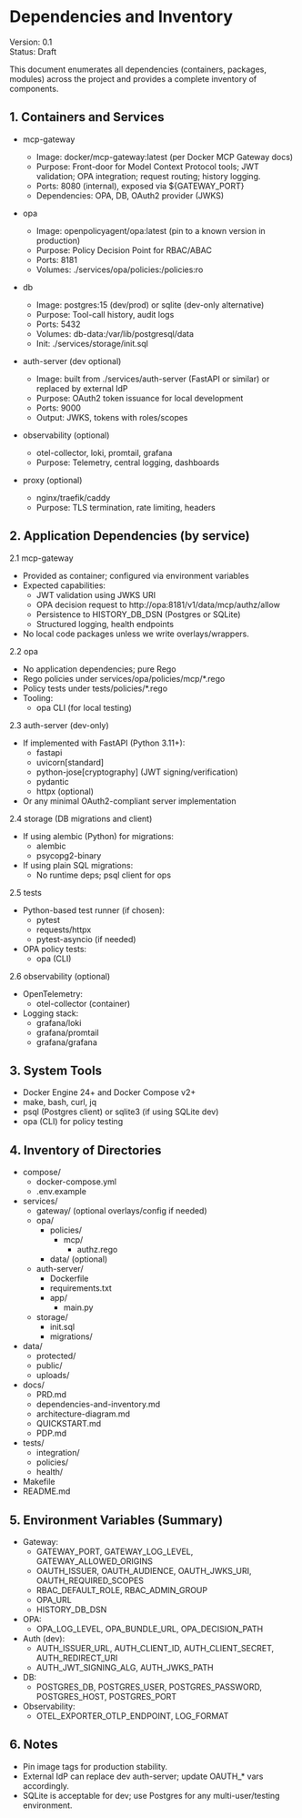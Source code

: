 # Dependencies and Inventory

Version: 0.1  
Status: Draft

This document enumerates all dependencies (containers, packages, modules) across the project and provides a complete inventory of components.

## 1. Containers and Services

- mcp-gateway
  - Image: docker/mcp-gateway:latest (per Docker MCP Gateway docs)
  - Purpose: Front-door for Model Context Protocol tools; JWT validation; OPA integration; request routing; history logging.
  - Ports: 8080 (internal), exposed via ${GATEWAY_PORT}
  - Dependencies: OPA, DB, OAuth2 provider (JWKS)

- opa
  - Image: openpolicyagent/opa:latest (pin to a known version in production)
  - Purpose: Policy Decision Point for RBAC/ABAC
  - Ports: 8181
  - Volumes: ./services/opa/policies:/policies:ro

- db
  - Image: postgres:15 (dev/prod) or sqlite (dev-only alternative)
  - Purpose: Tool-call history, audit logs
  - Ports: 5432
  - Volumes: db-data:/var/lib/postgresql/data
  - Init: ./services/storage/init.sql

- auth-server (dev optional)
  - Image: built from ./services/auth-server (FastAPI or similar) or replaced by external IdP
  - Purpose: OAuth2 token issuance for local development
  - Ports: 9000
  - Output: JWKS, tokens with roles/scopes

- observability (optional)
  - otel-collector, loki, promtail, grafana
  - Purpose: Telemetry, central logging, dashboards

- proxy (optional)
  - nginx/traefik/caddy
  - Purpose: TLS termination, rate limiting, headers

## 2. Application Dependencies (by service)

2.1 mcp-gateway
- Provided as container; configured via environment variables
- Expected capabilities:
  - JWT validation using JWKS URI
  - OPA decision request to http://opa:8181/v1/data/mcp/authz/allow
  - Persistence to HISTORY_DB_DSN (Postgres or SQLite)
  - Structured logging, health endpoints
- No local code packages unless we write overlays/wrappers.

2.2 opa
- No application dependencies; pure Rego
- Rego policies under services/opa/policies/mcp/*.rego
- Policy tests under tests/policies/*.rego
- Tooling:
  - opa CLI (for local testing)

2.3 auth-server (dev-only)
- If implemented with FastAPI (Python 3.11+):
  - fastapi
  - uvicorn[standard]
  - python-jose[cryptography] (JWT signing/verification)
  - pydantic
  - httpx (optional)
- Or any minimal OAuth2-compliant server implementation

2.4 storage (DB migrations and client)
- If using alembic (Python) for migrations:
  - alembic
  - psycopg2-binary
- If using plain SQL migrations:
  - No runtime deps; psql client for ops

2.5 tests
- Python-based test runner (if chosen):
  - pytest
  - requests/httpx
  - pytest-asyncio (if needed)
- OPA policy tests:
  - opa (CLI)

2.6 observability (optional)
- OpenTelemetry:
  - otel-collector (container)
- Logging stack:
  - grafana/loki
  - grafana/promtail
  - grafana/grafana

## 3. System Tools

- Docker Engine 24+ and Docker Compose v2+
- make, bash, curl, jq
- psql (Postgres client) or sqlite3 (if using SQLite dev)
- opa (CLI) for policy testing

## 4. Inventory of Directories

- compose/
  - docker-compose.yml
  - .env.example
- services/
  - gateway/ (optional overlays/config if needed)
  - opa/
    - policies/
      - mcp/
        - authz.rego
    - data/ (optional)
  - auth-server/
    - Dockerfile
    - requirements.txt
    - app/
      - main.py
  - storage/
    - init.sql
    - migrations/
- data/
  - protected/
  - public/
  - uploads/
- docs/
  - PRD.md
  - dependencies-and-inventory.md
  - architecture-diagram.md
  - QUICKSTART.md
  - PDP.md
- tests/
  - integration/
  - policies/
  - health/
- Makefile
- README.md

## 5. Environment Variables (Summary)

- Gateway:
  - GATEWAY_PORT, GATEWAY_LOG_LEVEL, GATEWAY_ALLOWED_ORIGINS
  - OAUTH_ISSUER, OAUTH_AUDIENCE, OAUTH_JWKS_URI, OAUTH_REQUIRED_SCOPES
  - RBAC_DEFAULT_ROLE, RBAC_ADMIN_GROUP
  - OPA_URL
  - HISTORY_DB_DSN
- OPA:
  - OPA_LOG_LEVEL, OPA_BUNDLE_URL, OPA_DECISION_PATH
- Auth (dev):
  - AUTH_ISSUER_URL, AUTH_CLIENT_ID, AUTH_CLIENT_SECRET, AUTH_REDIRECT_URI
  - AUTH_JWT_SIGNING_ALG, AUTH_JWKS_PATH
- DB:
  - POSTGRES_DB, POSTGRES_USER, POSTGRES_PASSWORD, POSTGRES_HOST, POSTGRES_PORT
- Observability:
  - OTEL_EXPORTER_OTLP_ENDPOINT, LOG_FORMAT

## 6. Notes

- Pin image tags for production stability.
- External IdP can replace dev auth-server; update OAUTH_* vars accordingly.
- SQLite is acceptable for dev; use Postgres for any multi-user/testing environment.
